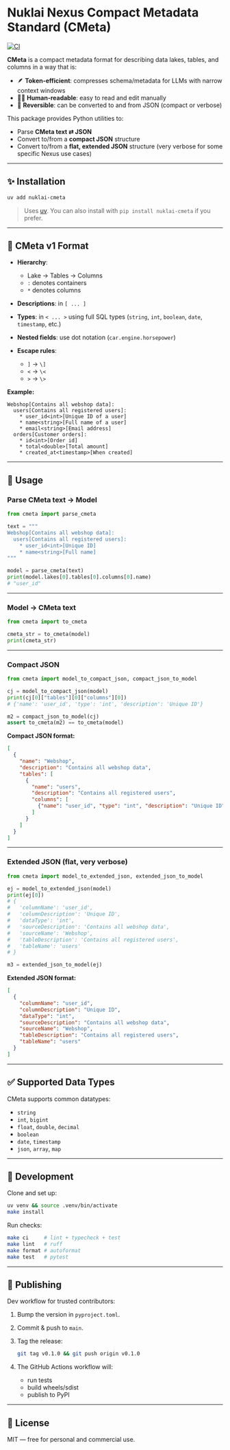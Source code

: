 # Nuklai Nexus Compact Metadata Standard (CMeta)

[![CI](https://github.com/Nuklai/cmeta/actions/workflows/ci.yml/badge.svg)](https://github.com/Nuklai/cmeta/actions/workflows/ci.yml)

**CMeta** is a compact metadata format for describing data lakes, tables, and columns in a way that is:

- 🪶 **Token-efficient**: compresses schema/metadata for LLMs with narrow context windows
- 🧑‍💻 **Human-readable**: easy to read and edit manually
- 🔄 **Reversible**: can be converted to and from JSON (compact or verbose)

This package provides Python utilities to:

- Parse **CMeta text ⇄ JSON**
- Convert to/from a **compact JSON** structure
- Convert to/from a **flat, extended JSON** structure (very verbose for some specific Nexus use cases)

---

## ✨ Installation

```bash
uv add nuklai-cmeta
````

> Uses [uv](https://github.com/astral-sh/uv). You can also install with `pip install nuklai-cmeta` if you prefer.

---

## 📐 CMeta v1 Format

* **Hierarchy**:

  * Lake → Tables → Columns
  * `:` denotes containers
  * `*` denotes columns

* **Descriptions**: in `[ ... ]`

* **Types**: in `< ... >` using full SQL types (`string`, `int`, `boolean`, `date`, `timestamp`, etc.)

* **Nested fields**: use dot notation (`car.engine.horsepower`)

* **Escape rules**:

  * `]` → `\]`
  * `<` → `\<`
  * `>` → `\>`

**Example:**

```
Webshop[Contains all webshop data]:
  users[Contains all registered users]:
    * user_id<int>[Unique ID of a user]
    * name<string>[Full name of a user]
    * email<string>[Email address]
  orders[Customer orders]:
    * id<int>[Order id]
    * total<double>[Total amount]
    * created_at<timestamp>[When created]
```

---

## 🔧 Usage

### Parse CMeta text → Model

```python
from cmeta import parse_cmeta

text = """
Webshop[Contains all webshop data]:
  users[Contains all registered users]:
    * user_id<int>[Unique ID]
    * name<string>[Full name]
"""

model = parse_cmeta(text)
print(model.lakes[0].tables[0].columns[0].name)
# "user_id"
```

---

### Model → CMeta text

```python
from cmeta import to_cmeta

cmeta_str = to_cmeta(model)
print(cmeta_str)
```

---

### Compact JSON

```python
from cmeta import model_to_compact_json, compact_json_to_model

cj = model_to_compact_json(model)
print(cj[0]["tables"][0]["columns"][0])
# {'name': 'user_id', 'type': 'int', 'description': 'Unique ID'}

m2 = compact_json_to_model(cj)
assert to_cmeta(m2) == to_cmeta(model)
```

**Compact JSON format:**

```json
[
  {
    "name": "Webshop",
    "description": "Contains all webshop data",
    "tables": [
      {
        "name": "users",
        "description": "Contains all registered users",
        "columns": [
          {"name": "user_id", "type": "int", "description": "Unique ID"}
        ]
      }
    ]
  }
]
```

---

### Extended JSON (flat, very verbose)

```python
from cmeta import model_to_extended_json, extended_json_to_model

ej = model_to_extended_json(model)
print(ej[0])
# {
#   'columnName': 'user_id',
#   'columnDescription': 'Unique ID',
#   'dataType': 'int',
#   'sourceDescription': 'Contains all webshop data',
#   'sourceName': 'Webshop',
#   'tableDescription': 'Contains all registered users',
#   'tableName': 'users'
# }

m3 = extended_json_to_model(ej)
```

**Extended JSON format:**

```json
[
  {
    "columnName": "user_id",
    "columnDescription": "Unique ID",
    "dataType": "int",
    "sourceDescription": "Contains all webshop data",
    "sourceName": "Webshop",
    "tableDescription": "Contains all registered users",
    "tableName": "users"
  }
]
```

---

## ✅ Supported Data Types

CMeta supports common datatypes:

* `string`
* `int`, `bigint`
* `float`, `double`, `decimal`
* `boolean`
* `date`, `timestamp`
* `json`, `array`, `map`

---

## 🧪 Development

Clone and set up:

```bash
uv venv && source .venv/bin/activate
make install
```

Run checks:

```bash
make ci     # lint + typecheck + test
make lint   # ruff
make format # autoformat
make test   # pytest
```

---

## 🚀 Publishing

Dev workflow for trusted contributors:

1. Bump the version in `pyproject.toml`.
2. Commit & push to `main`.
3. Tag the release:

   ```bash
   git tag v0.1.0 && git push origin v0.1.0
   ```
4. The GitHub Actions workflow will:

   * run tests
   * build wheels/sdist
   * publish to PyPI

---

## 📄 License

MIT — free for personal and commercial use.
